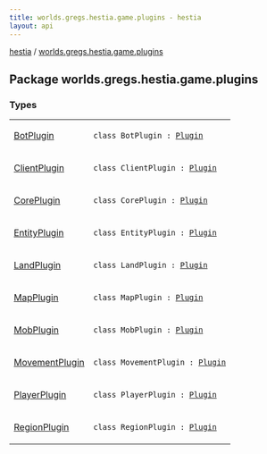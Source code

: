 ```yaml
---
title: worlds.gregs.hestia.game.plugins - hestia
layout: api
---
```


<div class='api-docs-breadcrumbs'><a href="../index.html">hestia</a> / <a href="./index.html">worlds.gregs.hestia.game.plugins</a></div>

## Package worlds.gregs.hestia.game.plugins

### Types

<table class="api-docs-table">
<tbody>
<tr>
<td markdown="1">

<a href="-bot-plugin/index.html">BotPlugin</a>


</td>
<td markdown="1">
<div class="signature"><code><span class="keyword">class </span><span class="identifier">BotPlugin</span>&nbsp;<span class="symbol">:</span>&nbsp;<a href="../worlds.gregs.hestia.game.plugin/-plugin/index.html"><span class="identifier">Plugin</span></a></code></div>

</td>
</tr>
<tr>
<td markdown="1">

<a href="-client-plugin/index.html">ClientPlugin</a>


</td>
<td markdown="1">
<div class="signature"><code><span class="keyword">class </span><span class="identifier">ClientPlugin</span>&nbsp;<span class="symbol">:</span>&nbsp;<a href="../worlds.gregs.hestia.game.plugin/-plugin/index.html"><span class="identifier">Plugin</span></a></code></div>

</td>
</tr>
<tr>
<td markdown="1">

<a href="-core-plugin/index.html">CorePlugin</a>


</td>
<td markdown="1">
<div class="signature"><code><span class="keyword">class </span><span class="identifier">CorePlugin</span>&nbsp;<span class="symbol">:</span>&nbsp;<a href="../worlds.gregs.hestia.game.plugin/-plugin/index.html"><span class="identifier">Plugin</span></a></code></div>

</td>
</tr>
<tr>
<td markdown="1">

<a href="-entity-plugin/index.html">EntityPlugin</a>


</td>
<td markdown="1">
<div class="signature"><code><span class="keyword">class </span><span class="identifier">EntityPlugin</span>&nbsp;<span class="symbol">:</span>&nbsp;<a href="../worlds.gregs.hestia.game.plugin/-plugin/index.html"><span class="identifier">Plugin</span></a></code></div>

</td>
</tr>
<tr>
<td markdown="1">

<a href="-land-plugin/index.html">LandPlugin</a>


</td>
<td markdown="1">
<div class="signature"><code><span class="keyword">class </span><span class="identifier">LandPlugin</span>&nbsp;<span class="symbol">:</span>&nbsp;<a href="../worlds.gregs.hestia.game.plugin/-plugin/index.html"><span class="identifier">Plugin</span></a></code></div>

</td>
</tr>
<tr>
<td markdown="1">

<a href="-map-plugin/index.html">MapPlugin</a>


</td>
<td markdown="1">
<div class="signature"><code><span class="keyword">class </span><span class="identifier">MapPlugin</span>&nbsp;<span class="symbol">:</span>&nbsp;<a href="../worlds.gregs.hestia.game.plugin/-plugin/index.html"><span class="identifier">Plugin</span></a></code></div>

</td>
</tr>
<tr>
<td markdown="1">

<a href="-mob-plugin/index.html">MobPlugin</a>


</td>
<td markdown="1">
<div class="signature"><code><span class="keyword">class </span><span class="identifier">MobPlugin</span>&nbsp;<span class="symbol">:</span>&nbsp;<a href="../worlds.gregs.hestia.game.plugin/-plugin/index.html"><span class="identifier">Plugin</span></a></code></div>

</td>
</tr>
<tr>
<td markdown="1">

<a href="-movement-plugin/index.html">MovementPlugin</a>


</td>
<td markdown="1">
<div class="signature"><code><span class="keyword">class </span><span class="identifier">MovementPlugin</span>&nbsp;<span class="symbol">:</span>&nbsp;<a href="../worlds.gregs.hestia.game.plugin/-plugin/index.html"><span class="identifier">Plugin</span></a></code></div>

</td>
</tr>
<tr>
<td markdown="1">

<a href="-player-plugin/index.html">PlayerPlugin</a>


</td>
<td markdown="1">
<div class="signature"><code><span class="keyword">class </span><span class="identifier">PlayerPlugin</span>&nbsp;<span class="symbol">:</span>&nbsp;<a href="../worlds.gregs.hestia.game.plugin/-plugin/index.html"><span class="identifier">Plugin</span></a></code></div>

</td>
</tr>
<tr>
<td markdown="1">

<a href="-region-plugin/index.html">RegionPlugin</a>


</td>
<td markdown="1">
<div class="signature"><code><span class="keyword">class </span><span class="identifier">RegionPlugin</span>&nbsp;<span class="symbol">:</span>&nbsp;<a href="../worlds.gregs.hestia.game.plugin/-plugin/index.html"><span class="identifier">Plugin</span></a></code></div>

</td>
</tr>
</tbody>
</table>
